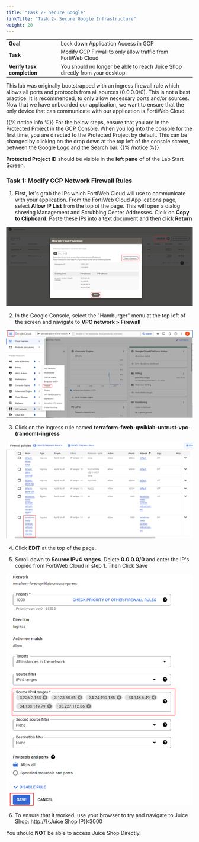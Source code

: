 ```yaml
---
title: "Task 2- Secure Google"
linkTitle: "Task 2- Secure Google Infrastructure"
weight: 20
---
```


|                            |    |  
|----------------------------| ----
| **Goal**                   | Lock down Application Access in GCP
| **Task**                   | Modify GCP Firwall to only allow traffic from FortiWeb Cloud
| **Verify task completion** | You should no longer be able to reach Juice Shop directly from your desktop.

This lab was originally bootstrapped with an ingress firewall rule which allows all ports and protocols from all sources (0.0.0.0/0).  This is not a best practice.  It is recommended, to only allow necessary ports and/or sources.  Now that we have onboarded our application, we want to ensure that the only device that can communicate with our application is FortiWeb Cloud.

{{% notice info %}}
For the below steps, ensure that you are in the Protected Project in the GCP Console.  When you log into the console for the first time, you are directed to the Protected Project by default.  This can be changed by clicking on the drop down at the top left of the console screen, between the Google Logo and the Search bar.
{{% /notice %}}

**Protected Project ID** should be visible in the **left pane** of of the Lab Start Screen.

### Task 1: Modify GCP Network Firewall Rules

1. First, let's grab the IPs which FortiWeb Cloud will use to communicate with your application. From the FortiWeb Cloud Applications page, select **Allow IP List** from the top of the page.  This will open a dialog showing Management and Scrubbing Center Addresses.  Clcik on **Copy to Clipboard**.  Paste these IPs into a text document and then click **Return**

![WAF-IP](waf-ip.png)

2. In the Google Console, select the "Hamburger" menu at the top left of the screen and navigate to **VPC network > Firewall**

![Hamburger](hamburger.png)

3. Click on the Ingress rule named **terraform-fweb-qwiklab-untrust-vpc-(random)-ingress**

![G-POL](g-pol.png)

4. Click **EDIT** at the top of the page.

5. Scroll down to **Source IPv4 ranges**.  Delete **0.0.0.0/0** and enter the IP's copied from FortiWeb Cloud in step 1.  Then Click Save

![ED-FW](ed-fw.png)

6. To ensure that it worked, use your browser to try and navigate to Juice Shop: http://{{Juice Shop IP}}:3000

You should **NOT** be able to access Juice Shop Directly.